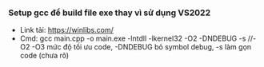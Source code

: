 ### Setup gcc để build file exe thay vì sử dụng VS2022

- Link tải: https://winlibs.com/
- Cmd: gcc main.cpp -o main.exe -lntdll -lkernel32 -O2 -DNDEBUG	-s			//-O2 -O3 mức độ tối ưu code, -DNDEBUG bỏ symbol debug, -s làm gọn code (chưa rõ)